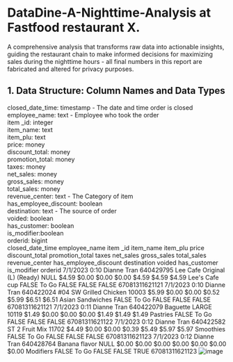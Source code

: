 # DataDine-A-Nighttime-Analysis at Fastfood restaurant X.
A comprehensive analysis that transforms raw data into actionable insights, guiding the restaurant chain to make informed decisions for maximizing sales during the nighttime hours - all final numbers in this report are fabricated and altered for privacy purposes.
## 1. Data Structure: Column Names and Data Types
closed_date_time: timestamp - The date and time order is closed  
employee_name: text - Employee who took the order  
item _id: integer  
item_name: text  
item_plu: text  
price: money  
discount_total: money  
promotion_total: money  
taxes: money  
net_sales: money  
gross_sales: money  
total_sales: money  
revenue_center: text - The Category of item  
has_employee_discount: boolean  
destination: text - The source of order  
voided: boolean  
has_customer: boolean  
is_modifier:boolean  
orderid: bigint  
closed_date_time	employee_name	item _id	item_name	item_plu	price	discount_total	promotion_total	taxes	net_sales	gross_sales	total_sales	revenue_center	has_employee_discount	destination	voided	has_customer	is_modifier	orderid
7/1/2023 0:10	Dianne  Tran	640429795	Lee Cafe Original (L) (Ready)	NULL	$4.59 	$0.00 	$0.00 	$0.00 	$4.59 	$4.59 	$4.59 	Lee's Cafe cup	FALSE	To Go	FALSE	FALSE	FALSE	67081311621121
7/1/2023 0:10	Dianne  Tran	640422024	#04 SW Grilled Chicken	10003	$5.99 	$0.00 	$0.00 	$0.52 	$5.99 	$6.51 	$6.51 	Asian Sandwiches	FALSE	To Go	FALSE	FALSE	FALSE	67081311621121
7/1/2023 0:11	Dianne  Tran	640422079	Baguette LARGE	10119	$1.49 	$0.00 	$0.00 	$0.00 	$1.49 	$1.49 	$1.49 	Pastries	FALSE	To Go	FALSE	FALSE	FALSE	67081311621122
7/1/2023 0:12	Dianne  Tran	640422582	ST 2 Fruit Mix	11702	$4.49 	$0.00 	$0.00 	$0.39 	$5.49 	$5.97 	$5.97 	Smoothies	FALSE	To Go	FALSE	FALSE	FALSE	67081311621123
7/1/2023 0:12	Dianne  Tran	640428764	Banana flavor	NULL	$0.00 	$0.00 	$0.00 	$0.00 	$0.00 	$0.00 	$0.00 	Modifiers	FALSE	To Go	FALSE	FALSE	TRUE	67081311621123
![image](https://github.com/jngooev/DataDine-A-Nighttime-Analysis/assets/131409825/6b5f6741-b35e-4cdf-9168-708b5a0818a8)
